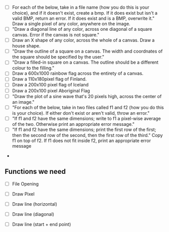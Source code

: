 - [ ] For each of the below, take in a file name (how you do this is your
      choice), and if it doesn't exist, create a bmp. If it does exist but
      isn't a valid BMP, return an error. If it does exist and is a BMP,
      overwrite it." Draw a single pixel of any color, anywhere on the image.
- [ ] "Draw a diagonal line of any color, across one diagonal of a square
      canvas. Error if the canvas is not square."
- [ ] Draw an X shape of any color, across the whole of a canvas. Draw a house
      shape.
- [ ] "Draw the outline of a square on a canvas. The width and coordnates of
      the square should be specified by the user."
- [ ] "Draw a filled-in square on a canvas. The outline should be a different
      colour to the filling."
- [ ] Draw a 600x1000 rainbow flag across the entirety of a canvas.
- [ ] Draw a 110x180pixel flag of Finland.
- [ ] Draw a 200x100 pixel flag of Iceland
- [ ] Draw a 200x100 pixel Aboriginal Flag
- [ ] "Draw the plot of a sine wave that's 20 pixels high, across the center of
      an image."
- [ ] "For each of the below, take in two files called f1 and f2 (how you do
      this is your choice). If either don't exist or aren't valid, throw an
      error."
- [ ] "If f1 and f2 have the same dimensions; write to f1 a pixel-wise average
      of the two. Otherwise print an appropriate error message."
- [ ] "If f1 and f2 have the same dimensions; print the first row of the first;
      then the second row of the second, then the first row of the third." Copy
      f1 on top of f2. If f1 does not fit inside f2, print an appropriate error
      message
-


## Functions we need
- [ ] File Opening
- [ ] Draw Pixel
- [ ] Draw line (horizontal)
- [ ] Draw line (diagonal)
- [ ] Draw line (start + end point)

